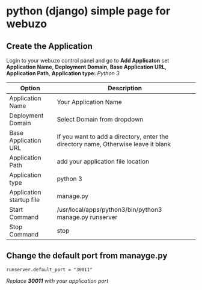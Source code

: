 # python (django) simple page for webuzo 

## Create the Application
Login to your webuzo control panel and go to __Add Applicaton__ set __Application Name__, __Deployment Domain__, __Base Application URL__, __Application Path__, __Application type:__ *Python 3*

| Option | Description |
| --- | --- |
| Application Name | Your Application Name |
| Deployment Domain | Select Domain from dropdown |
| Base Application URL | If you want to add a directory, enter the directory name, Otherwise leave it blank |
| Application Path | add your application file location |
| Application type | python 3 |
| Application startup file | manage.py |
| Start Command | /usr/local/apps/python3/bin/python3 manage.py runserver |
| Stop Command | stop |

## Change the default port from manayge.py
```runserver.default_port = "30011"```

*Replace __30011__ with your application port*

